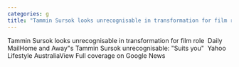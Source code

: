 ```yaml
---
categories: g
title: "Tammin Sursok looks unrecognisable in transformation for film role  Daily Mail"
---
```

Tammin Sursok looks unrecognisable in transformation for film role&nbsp;&nbsp;Daily MailHome and Away"s Tammin Sursok unrecognisable: "Suits you"&nbsp;&nbsp;Yahoo Lifestyle AustraliaView Full coverage on Google News